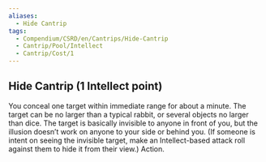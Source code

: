 ```yaml
---
aliases:
  - Hide Cantrip
tags:
  - Compendium/CSRD/en/Cantrips/Hide-Cantrip
  - Cantrip/Pool/Intellect
  - Cantrip/Cost/1
---
```

  
## Hide Cantrip (1 Intellect point)  
You conceal one target within immediate range for about a minute. The target can be no larger than a typical rabbit, or several objects no larger than dice. The target is basically invisible to anyone in front of you, but the illusion doesn’t work on anyone to your side or behind you. (If someone is intent on seeing the invisible target, make an Intellect-based attack roll against them to hide it from their view.) Action.   
